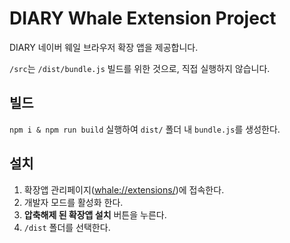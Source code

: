 # DIARY Whale Extension Project

DIARY 네이버 웨일 브라우저 확장 앱을 제공합니다.

`/src`는 `/dist/bundle.js` 빌드를 위한 것으로, 직접 실행하지 않습니다.

## 빌드
`npm i & npm run build` 실행하여 `dist/` 폴더 내 `bundle.js`를 생성한다.

## 설치
1. 확장앱 관리페이지([whale://extensions/](whale://extensions/))에 접속한다.
2. 개발자 모드를 활성화 한다.
3. **압축해제 된 확장앱 설치** 버튼을 누른다.
4. `/dist` 폴더를 선택한다.
